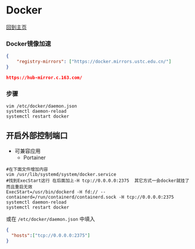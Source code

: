 # Docker

[回到主页](../README.md)

### Docker镜像加速

```json
{
    "registry-mirrors": ["https://docker.mirrors.ustc.edu.cn/"]
}

https://hub-mirror.c.163.com/
```

### 步骤

```shell
vim /etc/docker/daemon.json
systemctl daemon-reload
systemctl restart docker
```

## 开启外部控制端口

- 可兼容应用
  - Portainer



```service
#在下面文件增加内容
vim /usr/lib/systemd/system/docker.service
#找到ExecStart这行 在后面加上-H tcp://0.0.0.0:2375  其它方式一会docker就挂了 而且重启无效 
ExecStart=/usr/bin/dockerd -H fd:// --containerd=/run/containerd/containerd.sock -H tcp://0.0.0.0:2375
systemctl daemon-reload
systemctl restart docker
```

或在 `/etc/docker/daemon.json` 中填入

```json
{
  "hosts":["tcp://0.0.0.0:2375"]
}
```


